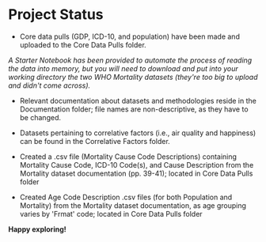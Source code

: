 # Project Status

* Core data pulls (GDP, ICD-10, and population) have been made and uploaded to the Core Data Pulls folder.

*A Starter Notebook has been provided to automate the process of reading the data into memory, but you will need to download and put into your working directory the two WHO Mortality datasets (they're too big to upload and didn't come across).*

* Relevant documentation about datasets and methodologies reside in the Documentation folder; file names are non-descriptive, as they have to be changed.

* Datasets pertaining to correlative factors (i.e., air quality and happiness) can be found in the Correlative Factors folder.

* Created a .csv file (Mortality Cause Code Descriptions) containing Mortality Cause Code, ICD-10 Code(s), and Cause Description from the Mortality dataset documentation (pp. 39-41); located in Core Data Pulls folder

* Created Age Code Description .csv files (for both Population and Mortality) from the Mortality dataset documentation, as age grouping varies by 'Frmat' code; located in Core Data Pulls folder

**Happy exploring!**
